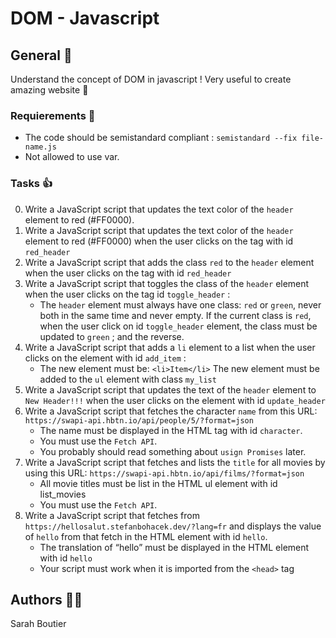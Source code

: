 # DOM - Javascript

## General :jigsaw:
Understand the concept of DOM in javascript ! 
Very useful to create amazing website 🌟

### Requierements 👮
- The code should be semistandard compliant : `semistandard --fix file-name.js`
- Not allowed to use var.

### Tasks 👍
0. Write a JavaScript script that updates the text color of the `header` element to red (#FF0000).
1. Write a JavaScript script that updates the text color of the `header` element to red (#FF0000) when the user clicks on the tag with id `red_header`
2. Write a JavaScript script that adds the class `red` to the `header` element when the user clicks on the tag with id `red_header`
3. Write a JavaScript script that toggles the class of the `header` element when the user clicks on the tag id `toggle_header` :
    - The `header` element must always have one class: `red` or `green`, never both in the same time and never empty. If the current class is `red`, when the user click on id `toggle_header` element, the class must be updated to `green` ; and the reverse.
4. Write a JavaScript script that adds a `li` element to a list when the user clicks on the element with id `add_item` : 
    - The new element must be: `<li>Item</li>` The new element must be added to the `ul` element with class `my_list`
5. Write a JavaScript script that updates the text of the `header` element to `New Header!!!` when the user clicks on the element with id `update_header`
6. Write a JavaScript script that fetches the character `name` from this URL: `https://swapi-api.hbtn.io/api/people/5/?format=json`
    - The name must be displayed in the HTML tag with id `character`.
    - You must use the `Fetch API`.
    - You probably should read something about `usign Promises` later.
7. Write a JavaScript script that fetches and lists the `title` for all movies by using this URL: `https://swapi-api.hbtn.io/api/films/?format=json`
    - All movie titles must be list in the HTML ul element with id list_movies
    - You must use the `Fetch API`.
8. Write a JavaScript script that fetches from `https://hellosalut.stefanbohacek.dev/?lang=fr` and displays the value of `hello` from that fetch in the HTML element with id `hello`.
    - The translation of “hello” must be displayed in the HTML element with id `hello`
    - Your script must work when it is imported from the `<head>` tag

## Authors 🧞‍♀️
Sarah Boutier